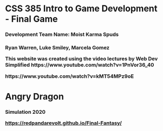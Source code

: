 # CSS 385 Intro to Game Development - Final Game
  <h3> Development Team Name: Moist Karma Spuds
  <h3> Ryan Warren, Luke Smiley, Marcela Gomez
  <p> This website was created using the video lectures by Web Dev Simplified
    https://www.youtube.com/watch?v=1PnVor36_40 </p>
    
 <p>  https://www.youtube.com/watch?v=kMT54MPz9oE</p>
    
      
      
      
     
<h1> Angry Dragon 

<h3> Simulation 2020 
  
  https://redpandarevolt.github.io/Final-Fantasy/
  


  
  

 
  
  
     
